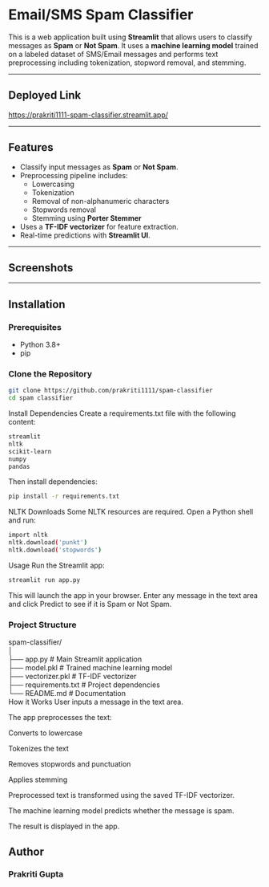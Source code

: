 # Email/SMS Spam Classifier

This is a web application built using **Streamlit** that allows users to classify messages as **Spam** or **Not Spam**. It uses a **machine learning model** trained on a labeled dataset of SMS/Email messages and performs text preprocessing including tokenization, stopword removal, and stemming.

---
## Deployed Link
https://prakriti1111-spam-classifier.streamlit.app/

---
## Features

- Classify input messages as **Spam** or **Not Spam**.
- Preprocessing pipeline includes:
  - Lowercasing
  - Tokenization
  - Removal of non-alphanumeric characters
  - Stopwords removal
  - Stemming using **Porter Stemmer**
- Uses a **TF-IDF vectorizer** for feature extraction.
- Real-time predictions with **Streamlit UI**.

---

## Screenshots



---

## Installation

### Prerequisites

- Python 3.8+
- pip

### Clone the Repository

```bash
git clone https://github.com/prakriti1111/spam-classifier
cd spam classifier
```
Install Dependencies
Create a requirements.txt file with the following content:
```bash
streamlit
nltk
scikit-learn
numpy
pandas
```
Then install dependencies:

```bash
pip install -r requirements.txt
```
NLTK Downloads
Some NLTK resources are required. Open a Python shell and run:
```bash
import nltk
nltk.download('punkt')
nltk.download('stopwords')
```
Usage
Run the Streamlit app:
```bash
streamlit run app.py
```
This will launch the app in your browser. Enter any message in the text area and click Predict to see if it is Spam or Not Spam.

### Project Structure
spam-classifier/<br>
│<br>
├── app.py                # Main Streamlit application<br>
├── model.pkl             # Trained machine learning model<br>
├── vectorizer.pkl        # TF-IDF vectorizer<br>
├── requirements.txt      # Project dependencies<br>
└── README.md             # Documentation<br>
How it Works
User inputs a message in the text area.

The app preprocesses the text:

Converts to lowercase

Tokenizes the text

Removes stopwords and punctuation

Applies stemming

Preprocessed text is transformed using the saved TF-IDF vectorizer.

The machine learning model predicts whether the message is spam.

The result is displayed in the app.

## Author
### Prakriti Gupta
